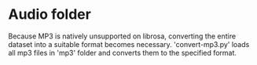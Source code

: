 # Audio folder
Because MP3 is natively unsupported on librosa, converting the entire dataset into a suitable format becomes necessary. 'convert-mp3.py' loads all mp3 files in 'mp3' folder and converts them to the specified format.
